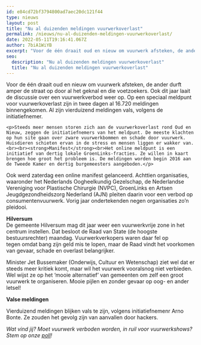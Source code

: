```yaml
---
id: e84cd72bf3794800ad7aec20dc121f44
type: nieuws
layout: post
title: "Nu al duizenden meldingen vuurwerkoverlast"
permalink: /nieuws/nu-al-duizenden-meldingen-vuurwerkoverlast/
date: 2022-05-11T19:16:41.067Z
author: 7biA1WiYB
excerpt: "Voor de één draait oud en nieuw om vuurwerk afsteken, de ander durft amper de straat op door al het geknal en die voetzoekers. Ook dit jaar laait de discussie over een vuurwerkverbod weer op. Op een speciaal meldpunt voor vuurwerkoverlast zijn in twee dagen al 16.720 meldingen binnengekomen. Al zijn vierduizend meldingen vals, volgens de initiatiefnemer.   "
seo:
  description: "Nu al duizenden meldingen vuurwerkoverlast"
  title: "Nu al duizenden meldingen vuurwerkoverlast"
---
```

Voor de één draait oud en nieuw om vuurwerk afsteken, de ander durft amper de straat op door al het geknal en die voetzoekers. Ook dit jaar laait de discussie over een vuurwerkverbod weer op. Op een speciaal meldpunt voor vuurwerkoverlast zijn in twee dagen al 16.720 meldingen binnengekomen. Al zijn vierduizend meldingen vals, volgens de initiatiefnemer.   

    <p>Steeds meer mensen storen zich aan de vuurwerkoverlast rond Oud en Nieuw, zeggen de initiatiefnemers van het meldpunt. De meeste klachten op hun site gaan over zware vuurwerkbommen en schade door vuurwerk. Huisdieren schieten ervan in de stress en mensen liggen er wakker van. <br><br><strong>Manifest</strong><br>Het online meldpunt is een initiatief van dertig lokale GroenLinks-fracties. Ze willen in kaart brengen hoe groot het probleem is. De meldingen worden begin 2016 aan de Tweede Kamer en dertig burgemeesters aangeboden.</p>
<p>Ook werd zaterdag een online manifest gelanceerd. Achttien organisaties, waaronder het Nederlands Oogheelkundig Gezelschap, de Nederlandse Vereniging voor Plastische Chirurgie (NVPC), GroenLinks en Artsen Jeugdgezondheidszorg Nederland (AJN) pleiten daarin voor een verbod op consumentenvuurwerk. Vorig jaar ondertekenden negen organisaties zo’n pleidooi.</p>
<p><strong>Hilversum</strong><br>De gemeente Hilversum mag dit jaar weer een vuurwerkvrije zone in het centrum instellen. Dat besloot de Raad van State (de hoogste bestuursrechter) maandag. Vuurwerkverkopers waren daar fel op tegen omdat bang zijn geld mis te lopen, maar de Raad vindt het voorkomen van gevaar, schade en overlast belangrijker.</p>
<p>Minister Jet Bussemaker (Onderwijs, Cultuur en Wetenschap) ziet wel dat er steeds meer kritiek komt, maar wil het vuurwerk vooralsnog niet verbieden. Wel wijst ze op het ‘mooie alternatief’ van gemeenten om zelf een groot vuurwerk te organiseren. Mooie pijlen en zonder gevaar op oog- en ander letsel!</p>
<p><strong>Valse meldingen</strong></p>
<p>Vierduizend meldingen blijken vals te zijn, volgens initiatiefnemenr Arno Bonte. Ze zouden het gevolg zijn van aanvallen door hackers.</p>
<p><em>Wat vind jij? Moet vuurwerk verboden worden, in ruil voor vuurwerkshows? Stem op onze <a href="https://7dagen.netlify.app/node/6430">poll</a>! </em></p>
<p> </p>  
